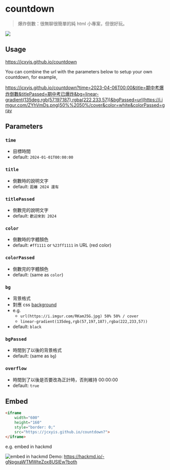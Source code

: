 # countdown
> 爆炸倒數：很無聊很簡單的純 html 小專案，但很好玩。

![](https://i.imgur.com/e8g7ppv.jpg)

## Usage
https://jcxyis.github.io/countdown

You can combine the url with the parameters below to setup your own countdown, for example, 

https://jcxyis.github.io/countdown?time=2023-04-06T00:00&title=期中考爆炸倒數&titlePassed=期中考已爆炸&bg=linear-gradient(135deg,rgb(57,197,187),rgba(222,233,57))&bgPassed=url(https://i.imgur.com/ZYhVmDs.png)50%%2050%/cover&color=white&colorPassed=gray



## Parameters

### `time`
- 目標時間
- default: `2024-01-01T00:00:00`

### `title`
- 倒數時的說明文字
- default: `距離 2024 還有`

### `titlePassed`
- 倒數完的說明文字
- default: `歡迎來到 2024`

### `color`
- 倒數時的字體顏色
- default: `#ff1111` or `%23ff1111` in URL (red color)

### `colorPassed`
- 倒數完的字體顏色
- default: (same as `color`)

### `bg`
- 背景格式
- 對應 css [background](https://developer.mozilla.org/en-US/docs/Web/CSS/background)
- e.g.
    - `url(https://i.imgur.com/RKamJ5G.jpg) 50% 50% / cover`
    - `linear-gradient(135deg,rgb(57,197,187),rgba(222,233,57))`
- default: `black`

### `bgPassed`
- 時間到了以後的背景格式
- default: (same as `bg`)

### `overflow`
- 時間到了以後是否要改為正計時，否則維持 00:00:00
- default: `true`


## Embed
```html
<iframe 
    width="600"
    height="160" 
    style="border: 0;" 
    src="https://jcxyis.github.io/countdown?">
</iframe>
```

e.g. embed in hackmd

![embed in hackmd](https://i.imgur.com/PWQpsmd.png)
Demo: https://hackmd.io/-gNpgxaWTMWteZox8USIEw?both
